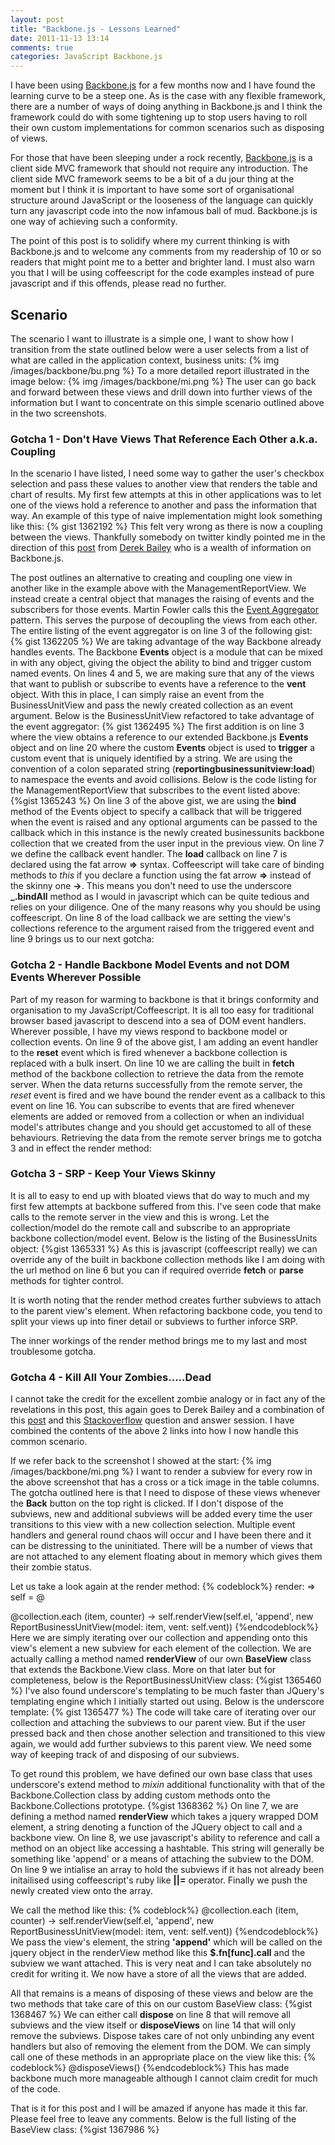 ```yaml
---
layout: post
title: "Backbone.js - Lessons Learned"
date: 2011-11-13 13:14
comments: true
categories: JavaScript Backbone.js
---
```

I have been using <a href="http://documentcloud.github.com/backbone/" target="_blank">Backbone.js</a> for a few months now and I have found the learning curve to be a steep one.  As is the case with any flexible framework, there are a number of ways of doing anything in Backbone.js and I think the framework could do with some tightening up to stop users having to roll their own custom implementations for common scenarios such as disposing of views.

For those that have been sleeping under a rock recently, <a href="http://documentcloud.github.com/backbone/" target="_blank">Backbone.js</a> is a client side MVC framework that should not require any introduction.  The client side MVC framework seems to be a bit of a du jour thing at the moment but I think it is important to have some sort of organisational structure around JavaScript or the looseness of the language can quickly turn any javascript code into the now infamous ball of mud.  Backbone.js is one way of achieving such a conformity.

The point of this post is to solidify where my current thinking is with Backbone.js and to welcome any comments from my readership of 10 or so readers that might point me to a better and brighter land.  I must also warn you that I will be using coffeescript for the code examples instead of pure javascript and if this offends, please read no further.

## Scenario

The scenario I want to illustrate is a simple one, I want to show how I transition from the state outlined below were a user selects from a list of what are called in the application context, business units:
{% img /images/backbone/bu.png %}
To a more detailed report illustrated in the image below:
{% img /images/backbone/mi.png %}
The user can go back and forward between these views and drill down into further views of the information but I want to concentrate on this simple scenario outlined above in the two screenshots.

###  Gotcha 1 - Don't Have Views That Reference Each Other a.k.a. Coupling
In the scenario I have listed, I need some way to gather the user's checkbox selection and pass these values to another view that renders the table and chart of results.  My first few attempts at this in other applications was to let one of the views hold a reference to another and pass the information that way.   An example of this type of naive implementation might look something like this:
{% gist 1362192 %}
This felt very wrong as there is now a coupling between the views. Thankfully somebody on twitter kindly pointed me in the direction of this <a href="http://lostechies.com/derickbailey/2011/07/19/references-routing-and-the-event-aggregator-coordinating-views-in-backbone-js/" target="_blank">post</a> from <a href="https://twitter.com/#!/derickbailey" target="_blank">Derek Bailey</a> who is a wealth of information on Backbone.js. 

The post outlines an alternative to creating and coupling one view in another like in the example above with the ManagementReportView.  We instead create a central object that manages the raising of events and the subscribers for those events.  Martin Fowler calls this the <a href="http://martinfowler.com/eaaDev/EventAggregator.html">Event Aggregator</a> pattern.  This serves the purpose of decoupling the views from each other.  The entire listing of the event aggregator is on line 3 of the following gist:
{% gist 1362205 %}
We are taking advantage of the way Backbone already handles events.  The Backbone **Events** object is a module that can be mixed in with any object, giving the object the ability to bind and trigger custom named events.  On lines 4 and 5, we are making sure that any of the views that want to publish or subscribe to events have a reference to the **vent** object.  With this in place, I can simply raise an event from the BusinessUnitView and pass the newly created collection as an event argument.  Below is the BusinessUnitView refactored to take advantage of the event aggregator:
{% gist 1362495 %}
The first addition is on line 3 where the view obtains a reference to our extended Backbone.js **Events** object and on line 20 where the custom **Events** object is used to **trigger** a custom event that is uniquely identified by a string.  We are using the convention of a colon separated string (**reportingbusinessunitview:load**) to namespace the events and avoid collisions.  Below is the code listing for the ManagementReportView that subscribes to the event listed above:
{%gist 1365243 %}
On line 3 of the above gist, we are using the **bind** method of the Events object to specify a callback that will be triggered when the event is raised and any optional arguments can be passed to the callback which in this instance is the newly created businessunits backbone collection that we created from the user input in the previous view. On line 7 we define the callback event handler.  The **load** callback on line 7 is declared using the fat arrow **=>** syntax.  Coffeescript will take care of binding methods to *this* if you declare a function using the fat arrow **=>** instead of the skinny one **->**.  This means you don't need to use the underscore **_.bindAll** method as I would in javascript which can be quite tedious and relies on your diligence.  One of the many reasons why you should be using coffeescript.  On line 8 of the load callback we are setting the view's collections reference to the argument raised from the triggered event and line 9 brings us to our next gotcha:

###  Gotcha 2 - Handle Backbone Model Events and not DOM Events Wherever Possible
Part of my reason for warming to backbone is that it brings conformity and organisation to my JavaScript/Coffeescript.  It is all too easy for traditional browser based javascript to descend into a sea of DOM event handlers.  Wherever possible, I have my views respond to backbone model or collection events.  On line 9 of the above gist, I am adding an event handler to the **reset** event which is fired whenever a backbone collection is replaced with a bulk insert.  On line 10 we are calling the built in **fetch** method of the backbone collection to retrieve the data from the remote server.  When the data returns successfully from the remote server, the *reset* event is fired and we have bound the render event as a callback to this event on line 16.  You can subscribe to events that are fired whenever elements are added or removed from a collection or when an individual model's attributes change and you should get accustomed to all of these behaviours.  Retrieving the data from the remote server brings me to gotcha 3 and in effect the render method:

### Gotcha 3 - SRP - Keep Your Views Skinny
It is all to easy to end up with bloated views that do way to much and my first few attempts at backbone suffered from this.  I've seen code that make calls to the remote server in the view and this is wrong. Let the collection/model do the remote call and subscribe to an appropriate backbone collection/model event.  Below is the listing of the BusinessUnits object:
{%gist 1365331 %}
As this is javascript (coffeescript really) we can override any of the built in backbone collection methods like I am doing with the url method on line 6 but you can if required override **fetch** or **parse** methods for tighter control.  

It is worth noting that the render method creates further subviews to attach to the parent view's element. When refactoring backbone code, you tend to split your views up into finer detail or subviews to further inforce SRP.

The inner workings of the render method brings me to my last and most troublesome gotcha.

###  Gotcha 4 - Kill All Your Zombies.....Dead
I cannot take the credit for the excellent zombie analogy or in fact any of the revelations in this post, this again goes to Derek Bailey and a combination of this <a href="http://lostechies.com/derickbailey/2011/09/15/zombies-run-managing-page-transitions-in-backbone-apps/" target="_blank">post</a> and this <a href="http://stackoverflow.com/questions/7567404/backbone-js-repopulate-or-recreate-the-view/7607853#7607853">Stackoverflow</a> question and answer session.  I have combined the contents of the above 2 links into how I now handle this common scenario.

If we refer back to the screenshot I showed at the start:
{% img /images/backbone/mi.png %}
I want to render a subview for every row in the above screenshot that has a cross or a tick image in the table columns.  The gotcha outlined here is that I need to dispose of these views whenever the **Back** button on the top right is clicked.  If I don't dispose of the subviews, new and additional subviews will be added every time the user transitions to this view with a new collection selection.  Multiple event handlers and general round chaos will occur and I have been there and it can be distressing to the uninitiated.  There will be a number of views that are not attached to any element floating about in memory which gives them their zombie status.

Let us take a look again at the render method:
{% codeblock%}
render: =>
  self = @

  @collection.each (item, counter) ->
    self.renderView(self.el, 'append', new ReportBusinessUnitView(model: item, vent: self.vent))
{%endcodeblock%}
Here we are simply iterating over our collection and appending onto this view's element a new subview for each element of the collection.  We are actually calling a method named **renderView** of our own **BaseView** class that extends the Backbone.View class.  More on that later but for completeness, below is the ReportBusinessUnitView class:
{%gist 1365460 %}
I've also found underscore's templating to be much faster than JQuery's templating engine which I initially started out using. Below is the underscore template:
{% gist 1365477 %}
The code will take care of iterating over our collection and attaching the subviews to our parent view.  But if the user pressed back and then chose another selection and transitioned to this view again, we would add further subviews to this parent view.  We need some way of keeping track of and disposing of our subviews.

To get round this problem, we have defined our own base class that uses underscore's extend method to *mixin* additional functionality with that of the Backbone.Collection class by adding custom methods onto the Backbone.Collections prototype.
{%gist 1368362 %}
On line 7, we are defining a method named **renderView** which takes a jquery wrapped DOM element, a string denoting a function of the JQuery object to call and a backbone view.  On line 8, we use javascript's ability to reference and call a method on an object like accessing a hashtable. This string will generally be something like 'append' or a means of attaching the subview to the DOM.  On line 9 we intialise an array to hold the subviews if it has not already been initailised using coffeescript's ruby like **||=** operator.  Finally we push the newly created view onto the array.

We call the method like this:
{% codeblock%}
  @collection.each (item, counter) ->
    self.renderView(self.el, 'append', new ReportBusinessUnitView(model: item, vent: self.vent))
{%endcodeblock%}
We pass the view's element, the string **'append'** which will be called on the jquery object in the renderView method like this **$.fn[func].call** and the subview we want attached.  This is very neat and I can take absolutely no credit for writing it.  We now have a store of all the views that are added.

All that remains is a means of disposing of these views and below are the two methods that take care of this on our custom BaseView class:
{%gist 1368467 %}
We can either call **dispose** on line 8   that will remove all subviews and the view itself or **disposeViews** on line 14 that will only remove the subviews.  Dispose takes care of not only unbinding any event handlers but also of removing the element from the DOM. We can simply call one of these methods in an appropriate place on the view like this:
{% codeblock%}
  @disposeViews()
{%endcodeblock%}
This has made backbone much more manageable although I cannot claim credit for much of the code.

That is it for this post and I will be amazed if anyone has made it this far.  Please feel free to leave any comments.  Below is the full listing of the BaseView class:
{%gist 1367986 %}
